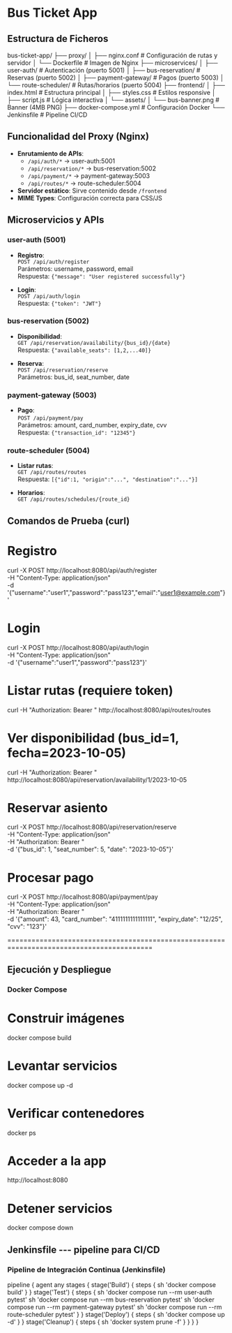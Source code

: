 # Bus Ticket App

## Estructura de Ficheros
bus-ticket-app/
├── proxy/
│ ├── nginx.conf # Configuración de rutas y servidor
│ └── Dockerfile # Imagen de Nginx
├── microservices/
│ ├── user-auth/ # Autenticación (puerto 5001)
│ ├── bus-reservation/ # Reservas (puerto 5002)
│ ├── payment-gateway/ # Pagos (puerto 5003)
│ └── route-scheduler/ # Rutas/horarios (puerto 5004)
├── frontend/
│ ├── index.html # Estructura principal
│ ├── styles.css # Estilos responsive
│ ├── script.js # Lógica interactiva
│ └── assets/
│ └── bus-banner.png # Banner (4MB PNG)
├── docker-compose.yml # Configuración Docker
└── Jenkinsfile # Pipeline CI/CD

## Funcionalidad del Proxy (Nginx)
- **Enrutamiento de APIs**:
  - `/api/auth/*` → user-auth:5001
  - `/api/reservation/*` → bus-reservation:5002
  - `/api/payment/*` → payment-gateway:5003
  - `/api/routes/*` → route-scheduler:5004
- **Servidor estático**: Sirve contenido desde `/frontend`
- **MIME Types**: Configuración correcta para CSS/JS

## Microservicios y APIs

### user-auth (5001)
- **Registro**:  
  `POST /api/auth/register`  
  Parámetros: username, password, email  
  Respuesta: `{"message": "User registered successfully"}`
  
- **Login**:  
  `POST /api/auth/login`  
  Respuesta: `{"token": "JWT"}`

### bus-reservation (5002)
- **Disponibilidad**:  
  `GET /api/reservation/availability/{bus_id}/{date}`  
  Respuesta: `{"available_seats": [1,2,...40]}`
  
- **Reserva**:  
  `POST /api/reservation/reserve`  
  Parámetros: bus_id, seat_number, date

### payment-gateway (5003)
- **Pago**:  
  `POST /api/payment/pay`  
  Parámetros: amount, card_number, expiry_date, cvv  
  Respuesta: `{"transaction_id": "12345"}`

### route-scheduler (5004)
- **Listar rutas**:  
  `GET /api/routes/routes`  
  Respuesta: `[{"id":1, "origin":"...", "destination":"..."}]`
  
- **Horarios**:  
  `GET /api/routes/schedules/{route_id}`

## Comandos de Prueba (curl)

# Registro
curl -X POST http://localhost:8080/api/auth/register \
-H "Content-Type: application/json" \
-d '{"username":"user1","password":"pass123","email":"user1@example.com"}'

# Login
curl -X POST http://localhost:8080/api/auth/login \
-H "Content-Type: application/json" \
-d '{"username":"user1","password":"pass123"}'

# Listar rutas (requiere token)
curl -H "Authorization: Bearer <token>" http://localhost:8080/api/routes/routes

# Ver disponibilidad (bus_id=1, fecha=2023-10-05)
curl -H "Authorization: Bearer <token>" \
http://localhost:8080/api/reservation/availability/1/2023-10-05

# Reservar asiento
curl -X POST http://localhost:8080/api/reservation/reserve \
-H "Content-Type: application/json" \
-H "Authorization: Bearer <token>" \
-d '{"bus_id": 1, "seat_number": 5, "date": "2023-10-05"}'

# Procesar pago
curl -X POST http://localhost:8080/api/payment/pay \
-H "Content-Type: application/json" \
-H "Authorization: Bearer <token>" \
-d '{"amount": 43, "card_number": "4111111111111111", "expiry_date": "12/25", "cvv": "123"}'


==========================================================================================
## Ejecución y Despliegue

### Docker Compose

# Construir imágenes
docker compose build

# Levantar servicios
docker compose up -d

# Verificar contenedores
docker ps

# Acceder a la app
http://localhost:8080

# Detener servicios
docker compose down

## Jenkinsfile --- pipeline para CI/CD
### Pipeline de Integración Continua (Jenkinsfile)

pipeline {
    agent any
    stages {
        stage('Build') {
            steps { sh 'docker compose build' }
        }
        stage('Test') {
            steps {
                sh 'docker compose run --rm user-auth pytest'
                sh 'docker compose run --rm bus-reservation pytest'
                sh 'docker compose run --rm payment-gateway pytest'
                sh 'docker compose run --rm route-scheduler pytest'
            }
        }
        stage('Deploy') {
            steps { sh 'docker compose up -d' }
        }
        stage('Cleanup') {
            steps { sh 'docker system prune -f' }
        }
    }
}
